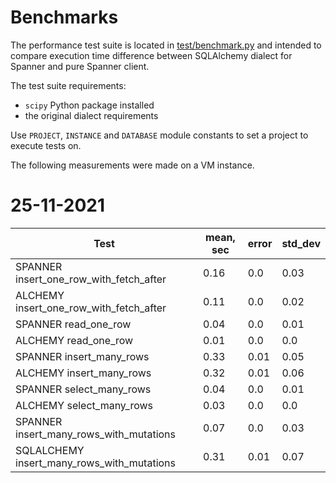 # Benchmarks

The performance test suite is located in [test/benchmark.py](https://github.com/cloudspannerecosystem/python-spanner-sqlalchemy/blob/main/test/benchmark.py) and intended to compare execution time difference between SQLAlchemy dialect for Spanner and pure Spanner client.

The test suite requirements:
- `scipy` Python package installed
- the original dialect requirements

Use `PROJECT`, `INSTANCE` and `DATABASE` module constants to set a project to execute tests on.

The following measurements were made on a VM instance.

# 25-11-2021

|Test|mean, sec|error|std_dev|
|----|-------|-----|--------|
|SPANNER insert_one_row_with_fetch_after| 0.16|0.0|0.03|
|ALCHEMY insert_one_row_with_fetch_after|  0.11| 0.0|0.02|
|SPANNER read_one_row| 0.04| 0.0| 0.01|
|ALCHEMY read_one_row| 0.01| 0.0| 0.0|
|SPANNER insert_many_rows|  0.33| 0.01| 0.05|
|ALCHEMY insert_many_rows|  0.32| 0.01| 0.06|
|SPANNER select_many_rows| 0.04| 0.0| 0.01|
|ALCHEMY select_many_rows|   0.03| 0.0| 0.0|
|SPANNER insert_many_rows_with_mutations| 0.07| 0.0| 0.03|
|SQLALCHEMY insert_many_rows_with_mutations| 0.31| 0.01| 0.07|
